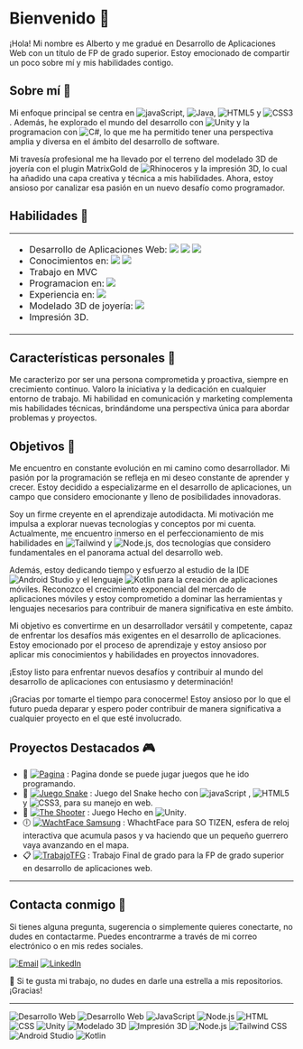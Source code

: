 # Bienvenido 👋

¡Hola! Mi nombre es Alberto y me gradué en Desarrollo de Aplicaciones Web con un título de FP de grado superior. Estoy emocionado de compartir un poco sobre mí y mis habilidades contigo.

## Sobre mí 🏦

Mi enfoque principal se centra en ![javaScript](https://img.shields.io/badge/JavaScript-323330?style=flat-square&logo=javascript&logoColor=F7DF1E), ![Java](https://img.shields.io/badge/Java-red?style=flat-square&logo=openjdk), ![HTML5](https://img.shields.io/badge/html5-%23E34F26.svg?style=flat-square&logo=html5&logoColor=white) y ![CSS3](https://img.shields.io/badge/css3-%231572B6.svg?style=flat-square&logo=css3&logoColor=white). Además, he explorado el mundo del desarrollo con ![Unity](https://img.shields.io/badge/Unity-black?style=flat-square&logo=Unity) y la programacion con ![C#](https://img.shields.io/badge/C%23-purple?style=flat-square&logo=C%23), lo que me ha permitido tener una perspectiva amplia y diversa en el ámbito del desarrollo de software.

Mi travesía profesional me ha llevado por el terreno del modelado 3D de joyería con el plugin MatrixGold de ![Rhinoceros](https://img.shields.io/badge/Rhinoceros-gray?style=flat-square&logo=Rhinoceros) y la impresión 3D, lo cual ha añadido una capa creativa y técnica a mis habilidades. Ahora, estoy ansioso por canalizar esa pasión en un nuevo desafío como programador.

## Habilidades 🌱

<table style="width: 100%;">
  <tr>
    <td style="width: 50%; vertical-align: top;">
      <ul>
        <li>Desarrollo de Aplicaciones Web:
          <img src="https://img.shields.io/badge/JavaScript-323330?style=plastic&logo=javascript&logoColor=F7DF1E">
          <img src="https://img.shields.io/badge/html5-%23E34F26.svg?style=plastic&logo=html5&logoColor=white">
          <img src="https://img.shields.io/badge/css3-%231572B6.svg?style=plastic&logo=css3&logoColor=white">
        </li>
        <li>Conocimientos en:
          <img src="https://img.shields.io/badge/Tailwind-blue?style=plastic&logo=Tailwindcss">
          <img src="https://img.shields.io/badge/Node.js-black?style=plastic&logo=Node.js&labelColor=black&color=green">
        </li>
        <li>Trabajo en MVC</li>
        <li>Programacion en:
          <img src="https://img.shields.io/badge/C%23-purple?style=plastic&logo=C%23">
        </li>
        <li>Experiencia en:
          <img src="https://img.shields.io/badge/Unity-100000?style=plastic&logo=unity&logoColor=white">
        </li>
        <li>Modelado 3D de joyería:
          <img src="https://img.shields.io/badge/Rhinoceros-gray?style=plastic&logo=Rhinoceros">
        </li>
        <li>Impresión 3D.</li>
      </ul>
    </td>
    
  </tr>
</table>

## Características personales 🙋

Me caracterizo por ser una persona comprometida y proactiva, siempre en crecimiento continuo. Valoro la iniciativa y la dedicación en cualquier entorno de trabajo. Mi habilidad en comunicación y marketing complementa mis habilidades técnicas, brindándome una perspectiva única para abordar problemas y proyectos.

## Objetivos 🚀

Me encuentro en constante evolución en mi camino como desarrollador. Mi pasión por la programación se refleja en mi deseo constante de aprender y crecer. Estoy decidido a especializarme en el desarrollo de aplicaciones, un campo que considero emocionante y lleno de posibilidades innovadoras.

Soy un firme creyente en el aprendizaje autodidacta. Mi motivación me impulsa a explorar nuevas tecnologías y conceptos por mi cuenta. Actualmente, me encuentro inmerso en el perfeccionamiento de mis habilidades en ![Tailwind](https://img.shields.io/badge/Tailwind-blue?style=flat-square&logo=Tailwindcss) y ![Node.js](https://img.shields.io/badge/Node.js-black?style=flat-square&logo=Node.js&labelColor=black&color=green), dos tecnologías que considero fundamentales en el panorama actual del desarrollo web.

Además, estoy dedicando tiempo y esfuerzo al estudio de la IDE ![Android Studio](https://img.shields.io/badge/Android_Studio-3DDC84?style=flat-square&logo=android-studio&logoColor=white) y el lenguaje ![Kotlin](https://img.shields.io/badge/Kotlin-0095D5?&style=flat-square&logo=kotlin&logoColor=white) para la creación de aplicaciones móviles. Reconozco el crecimiento exponencial del mercado de aplicaciones móviles y estoy comprometido a dominar las herramientas y lenguajes necesarios para contribuir de manera significativa en este ámbito.

Mi objetivo es convertirme en un desarrollador versátil y competente, capaz de enfrentar los desafíos más exigentes en el desarrollo de aplicaciones. Estoy emocionado por el proceso de aprendizaje y estoy ansioso por aplicar mis conocimientos y habilidades en proyectos innovadores.

¡Estoy listo para enfrentar nuevos desafíos y contribuir al mundo del desarrollo de aplicaciones con entusiasmo y determinación!

¡Gracias por tomarte el tiempo para conocerme! Estoy ansioso por lo que el futuro pueda deparar y espero poder contribuir de manera significativa a cualquier proyecto en el que esté involucrado.

## Proyectos Destacados 🎮

- 📃 [![Pagina](https://img.shields.io/badge/Pagina-blue?style=flat-square&color=007BA7)](https://krngdev.github.io/index) : Pagina donde se puede jugar juegos que he ido programando.
- 🐍 [![Juego Snake](https://img.shields.io/badge/Juego%20Snake-green?style=flat-square)](https://github.com/KRNGDev/krngdev.github.io/tree/main/Serpiente) : Juego del Snake hecho con ![javaScript](https://img.shields.io/badge/JavaScript-323330?style=flat-square&logo=javascript&logoColor=F7DF1E) , ![HTML5](https://img.shields.io/badge/html5-%23E34F26.svg?style=flat-square&logo=html5&logoColor=white) y ![CSS3](https://img.shields.io/badge/css3-%231572B6.svg?style=flat-square&logo=css3&logoColor=white), para su manejo en web.
- 🔫 [![The Shooter](https://img.shields.io/badge/The%20Shooter-green?style=flat-square&color=C51E3A)](https://github.com/KRNGDev/krngdev.github.io/tree/main/The%20Shooter) : Juego Hecho en ![Unity](https://img.shields.io/badge/Unity-black?style=flat-square&logo=Unity).
- 🕕 [![WachtFace Samsung](https://img.shields.io/badge/WhachtFace%20Samsung-green?style=flat-square&color=0000FF)](https://github.com/KRNGDev/WachtFace) : WhachtFace para SO TIZEN, esfera de reloj interactiva que acumula pasos y va haciendo que un pequeño guerrero vaya avanzando en el mapa.
- 📋 [![TrabajoTFG](https://img.shields.io/badge/TrabajoPFG-green?style=flat-square&color=0000FF)](https://github.com/KRNGDev/PFG_DAW) : Trabajo Final de grado para la FP de grado superior en desarrollo de aplicaciones web.


---



## Contacta conmigo 📧

Si tienes alguna pregunta, sugerencia o simplemente quieres conectarte, no dudes en contactarme. Puedes encontrarme a través de mi correo electrónico o en mis redes sociales.

[![Email](https://img.shields.io/badge/Gmail-D14836?style=flat-square&logo=gmail&logoColor=white)](mailto:albertolopma@gmail.com) [![LinkedIn](https://img.shields.io/badge/LinkedIn-%230077B5.svg?logo=linkedin&logoColor=white)](https://www.linkedin.com/in/alberto-lm151186/)

🚀 Si te gusta mi trabajo, no dudes en darle una estrella a mis repositorios. ¡Gracias!

---

![Desarrollo Web](https://img.shields.io/badge/Visual_Studio_Code-0078D4?style=for-the-badge&logo=visual%20studio%20code&logoColor=white)
![Desarrollo Web](https://img.shields.io/badge/-Desarrollo%20Web-blue)
![JavaScript](https://img.shields.io/badge/-JavaScript-yellow)
![Node.js](https://img.shields.io/badge/-Node.js-green)
![HTML](https://img.shields.io/badge/-HTML-orange)
![CSS](https://img.shields.io/badge/-CSS-blueviolet)
![Unity](https://img.shields.io/badge/-Unity-black)
![Modelado 3D](https://img.shields.io/badge/-Modelado%203D-ff69b4)
![Impresión 3D](https://img.shields.io/badge/-Impresión%203D-lightgrey)
![Node.js](https://img.shields.io/badge/-Node.js-green)
![Tailwind CSS](https://img.shields.io/badge/-Tailwind%20CSS-1e90ff)
![Android Studio](https://img.shields.io/badge/-Android%20Studio-brightgreen)
![Kotlin](https://img.shields.io/badge/-Kotlin-orange)
